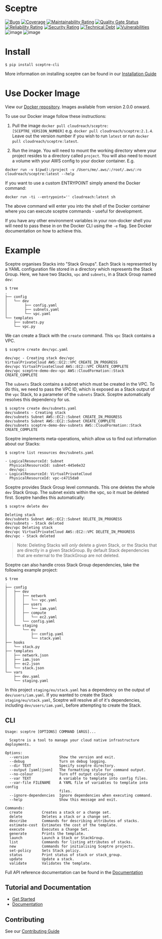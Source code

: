 # Sceptre

[![Bugs](https://sonarcloud.io/api/project_badges/measure?project=Sceptre_sceptre-cli&metric=bugs)](https://sonarcloud.io/dashboard?id=Sceptre_sceptre-cli)
[![Coverage](https://sonarcloud.io/api/project_badges/measure?project=Sceptre_sceptre-cli&metric=coverage)](https://sonarcloud.io/dashboard?id=Sceptre_sceptre-cli)
[![Maintainability Rating](https://sonarcloud.io/api/project_badges/measure?project=Sceptre_sceptre-cli&metric=sqale_rating)](https://sonarcloud.io/dashboard?id=Sceptre_sceptre-cli)
[![Quality Gate Status](https://sonarcloud.io/api/project_badges/measure?project=Sceptre_sceptre-cli&metric=alert_status)](https://sonarcloud.io/dashboard?id=Sceptre_sceptre-cli)
[![Reliability Rating](https://sonarcloud.io/api/project_badges/measure?project=Sceptre_sceptre-cli&metric=reliability_rating)](https://sonarcloud.io/dashboard?id=Sceptre_sceptre-cli)
[![Security Rating](https://sonarcloud.io/api/project_badges/measure?project=Sceptre_sceptre-cli&metric=security_rating)](https://sonarcloud.io/dashboard?id=Sceptre_sceptre-cli)
[![Technical Debt](https://sonarcloud.io/api/project_badges/measure?project=Sceptre_sceptre-cli&metric=sqale_index)](https://sonarcloud.io/dashboard?id=Sceptre_sceptre-cli)
[![Vulnerabilities](https://sonarcloud.io/api/project_badges/measure?project=Sceptre_sceptre-cli&metric=vulnerabilities)](https://sonarcloud.io/dashboard?id=Sceptre_sceptre-cli)
![image](https://circleci.com/gh/Sceptre/sceptre.png?style=shield)
![image](https://badge.fury.io/py/sceptre.svg)

# Install

`$ pip install sceptre-cli`

More information on installing sceptre can be found in our
[Installation Guide](https://sceptre.cloudreach.com/latest/docs/install.html)

# Use Docker Image

View our [Docker repository](https://hub.docker.com/r/cloudreach/sceptre).
Images available from version 2.0.0 onward.

To use our Docker image follow these instructions:

1. Pull the image `docker pull cloudreach/sceptre:[SCEPTRE_VERSION_NUMBER]` e.g.
   `docker pull cloudreach/sceptre:2.1.4`. Leave out the version number if you
   wish to run `latest` or run `docker pull cloudreach/sceptre:latest`.

2. Run the image. You will need to mount the working directory where your
   project resides to a directory called `project`. You will also need to mount
   a volume with your AWS config to your docker container. E.g.

`docker run -v $(pwd):/project -v /Users/me/.aws/:/root/.aws/:ro cloudreach/sceptre:latest --help`

If you want to use a custom ENTRYPOINT simply amend the Docker command:

`docker run -ti --entrypoint='' cloudreach:latest sh`

The above command will enter you into the shell of the Docker container where
you can execute sceptre commands - useful for development.

If you have any other environment variables in your non-docker shell you will
need to pass these in on the Docker CLI using the `-e` flag. See Docker
documentation on how to achieve this.

# Example

Sceptre organises Stacks into "Stack Groups". Each Stack is represented by a
YAML configuration file stored in a directory which represents the Stack Group.
Here, we have two Stacks, `vpc` and `subnets`, in a Stack Group named `dev`:

```
$ tree
.
├── config
│   └── dev
│        ├── config.yaml
│        ├── subnets.yaml
│        └── vpc.yaml
└── templates
    ├── subnets.py
    └── vpc.py
```

We can create a Stack with the `create` command. This `vpc` Stack contains a
VPC.

```
$ sceptre create dev/vpc.yaml

dev/vpc - Creating stack dev/vpc
VirtualPrivateCloud AWS::EC2::VPC CREATE_IN_PROGRESS
dev/vpc VirtualPrivateCloud AWS::EC2::VPC CREATE_COMPLETE
dev/vpc sceptre-demo-dev-vpc AWS::CloudFormation::Stack CREATE_COMPLETE
```

The `subnets` Stack contains a subnet which must be created in the VPC. To do
this, we need to pass the VPC ID, which is exposed as a Stack output of the
`vpc` Stack, to a parameter of the `subnets` Stack. Sceptre automatically
resolves this dependency for us.

```
$ sceptre create dev/subnets.yaml
dev/subnets - Creating stack
dev/subnets Subnet AWS::EC2::Subnet CREATE_IN_PROGRESS
dev/subnets Subnet AWS::EC2::Subnet CREATE_COMPLETE
dev/subnets sceptre-demo-dev-subnets AWS::CloudFormation::Stack CREATE_COMPLETE
```

Sceptre implements meta-operations, which allow us to find out information about
our Stacks:

```
$ sceptre list resources dev/subnets.yaml

- LogicalResourceId: Subnet
  PhysicalResourceId: subnet-445e6e32
  dev/vpc:
- LogicalResourceId: VirtualPrivateCloud
  PhysicalResourceId: vpc-c4715da0
```

Sceptre provides Stack Group level commands. This one deletes the whole `dev`
Stack Group. The subnet exists within the vpc, so it must be deleted first.
Sceptre handles this automatically:

```
$ sceptre delete dev

Deleting stack
dev/subnets Subnet AWS::EC2::Subnet DELETE_IN_PROGRESS
dev/subnets - Stack deleted
dev/vpc Deleting stack
dev/vpc VirtualPrivateCloud AWS::EC2::VPC DELETE_IN_PROGRESS
dev/vpc - Stack deleted
```

> Note: Deleting Stacks will _only_ delete a given Stack, or the Stacks that are
> directly in a given StackGroup. By default Stack dependencies that are
> external to the StackGroup are not deleted.

Sceptre can also handle cross Stack Group dependencies, take the following
example project:

```
$ tree
.
├── config
│   ├── dev
│   │   ├── network
│   │   │   └── vpc.yaml
│   │   ├── users
│   │   │   └── iam.yaml
│   │   ├── compute
│   │   │   └── ec2.yaml
│   │   └── config.yaml
│   └── staging
│       └── eu
│           ├── config.yaml
│           └── stack.yaml
├── hooks
│   └── stack.py
├── templates
│   ├── network.json
│   ├── iam.json
│   ├── ec2.json
│   └── stack.json
└── vars
    ├── dev.yaml
    └── staging.yaml
```

In this project `staging/eu/stack.yaml` has a dependency on the output of
`dev/users/iam.yaml`. If you wanted to create the Stack `staging/eu/stack.yaml`,
Sceptre will resolve all of it's dependencies, including `dev/users/iam.yaml`,
before attempting to create the Stack.

## CLI

```
Usage: sceptre [OPTIONS] COMMAND [ARGS]...

  Sceptre is a tool to manage your cloud native infrastructure deployments.

Options:
  --version              Show the version and exit.
  --debug                Turn on debug logging.
  --dir TEXT             Specify sceptre directory.
  --output [yaml|json]   The formatting style for command output.
  --no-colour            Turn off output colouring.
  --var TEXT             A variable to template into config files.
  --var-file FILENAME    A YAML file of variables to template into config
                         files.
  --ignore-dependencies  Ignore dependencies when executing command.
  --help                 Show this message and exit.

Commands:
  create         Creates a stack or a change set.
  delete         Deletes a stack or a change set.
  describe       Commands for describing attributes of stacks.
  estimate-cost  Estimates the cost of the template.
  execute        Executes a Change Set.
  generate       Prints the template.
  launch         Launch a Stack or StackGroup.
  list           Commands for listing attributes of stacks.
  new            Commands for initialising Sceptre projects.
  set-policy     Sets Stack policy.
  status         Print status of stack or stack_group.
  update         Update a stack.
  validate       Validates the template.
```

Full API reference documentation can be found in the
[Documentation](https://sceptre.cloudreach.com/)

## Tutorial and Documentation

- [Get Started](https://sceptre.cloudreach.com/latest/docs/get_started.html)
- [Documentation](https://sceptre.cloudreach.com/)

## Contributing

See our [Contributing Guide](CONTRIBUTING.md)
